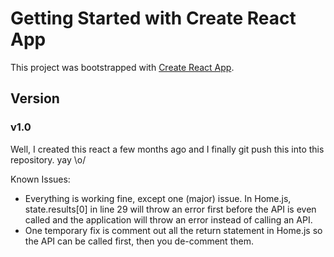 # Getting Started with Create React App

This project was bootstrapped with [Create React App](https://github.com/facebook/create-react-app).

## Version

### v1.0

Well, I created this react a few months ago and I finally git push this into this repository. yay \o/

Known Issues: 
- Everything is working fine, except one (major) issue. In Home.js, state.results[0] in line 29 will throw an error first before the API is even called and the application will throw an error instead of calling an API.
- One temporary fix is comment out all the return statement in Home.js so the API can be called first, then you de-comment them.

